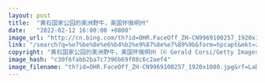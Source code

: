 ```yaml
---
layout: post
title:  "黄石国家公园的美洲野牛，美国怀俄明州"
date:   "2022-02-12 16:00:00 +0800"
image_url: "http://cn.bing.com/th?id=OHR.FaceOff_ZH-CN9969100257_1920x1080.jpg&rf=LaDigue_1920x1080.jpg&pid=hp"
link: "/search?q=%e7%be%8e%e6%b4%b2%e9%87%8e%e7%89%9b&form=hpcapt&mkt=zh-cn"
copyright: "黄石国家公园的美洲野牛，美国怀俄明州 (© Gerald Corsi/Getty Images)"
image_hash: "c30f6fabb2ba7c7396b69f08c6c2aef4"
image_filename: "th?id=OHR.FaceOff_ZH-CN9969100257_1920x1080.jpg&rf=LaDigue_1920x1080.jpg&pid=hp"
---
```

